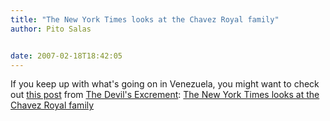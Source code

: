 ```yaml
---
title: "The New York Times looks at the Chavez Royal family"
author: Pito Salas


date: 2007-02-18T18:42:05
---
```




If you keep up with what's going on in Venezuela, you might want to check out
[this post](<http://blogs.salon.com/0001330/2007/02/18.html#a3349>) from [The
Devil's Excrement](<http://blogs.salon.com/0001330/>): [The New York Times
looks at the Chavez Royal
family](<http://blogs.salon.com/0001330/2007/02/18.html#a3349>)


